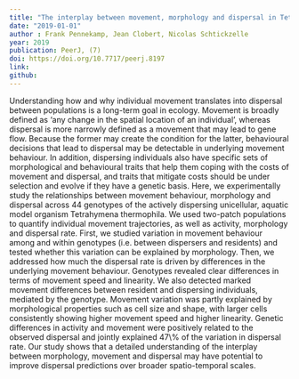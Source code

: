```yaml
---
title: "The interplay between movement, morphology and dispersal in Tetrahymena ciliates"
date: "2019-01-01"
author : Frank Pennekamp, Jean Clobert, Nicolas Schtickzelle
year: 2019
publication: PeerJ, (7)
doi: https://doi.org/10.7717/peerj.8197
link:
github:
---
```


Understanding how and why individual movement translates into dispersal between populations is a long-term goal in ecology. Movement is broadly defined as ‘any change in the spatial location of an individual’, whereas dispersal is more narrowly defined as a movement that may lead to gene flow. Because the former may create the condition for the latter, behavioural decisions that lead to dispersal may be detectable in underlying movement behaviour. In addition, dispersing individuals also have specific sets of morphological and behavioural traits that help them coping with the costs of movement and dispersal, and traits that mitigate costs should be under selection and evolve if they have a genetic basis. Here, we experimentally study the relationships between movement behaviour, morphology and dispersal across 44 genotypes of the actively dispersing unicellular, aquatic model organism Tetrahymena thermophila. We used two-patch populations to quantify individual movement trajectories, as well as activity, morphology and dispersal rate. First, we studied variation in movement behaviour among and within genotypes (i.e. between dispersers and residents) and tested whether this variation can be explained by morphology. Then, we addressed how much the dispersal rate is driven by differences in the underlying movement behaviour. Genotypes revealed clear differences in terms of movement speed and linearity. We also detected marked movement differences between resident and dispersing individuals, mediated by the genotype. Movement variation was partly explained by morphological properties such as cell size and shape, with larger cells consistently showing higher movement speed and higher linearity. Genetic differences in activity and movement were positively related to the observed dispersal and jointly explained 47\\% of the variation in dispersal rate. Our study shows that a detailed understanding of the interplay between morphology, movement and dispersal may have potential to improve dispersal predictions over broader spatio-temporal scales.
